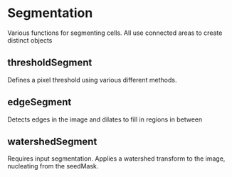# Segmentation

Various functions for segmenting cells. All use connected areas to create distinct objects

## thresholdSegment

Defines a pixel threshold using various different methods.

## edgeSegment

Detects edges in the image and dilates to fill in regions in between

## watershedSegment

Requires input segmentation. Applies a watershed transform to the image, nucleating from the seedMask.
